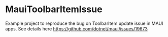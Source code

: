 # MauiToolbarItemIssue
Example project to reproduce the bug on ToolbarItem update issue in MAUI apps.
See details here https://github.com/dotnet/maui/issues/19673
